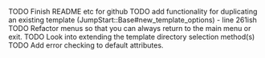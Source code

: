 TODO Finish README etc for github
TODO add functionality for duplicating an existing template (JumpStart::Base#new_template_options) - line 261ish
TODO Refactor menus so that you can always return to the main menu or exit.
TODO Look into extending the template directory selection method(s)
TODO Add error checking to default attributes.